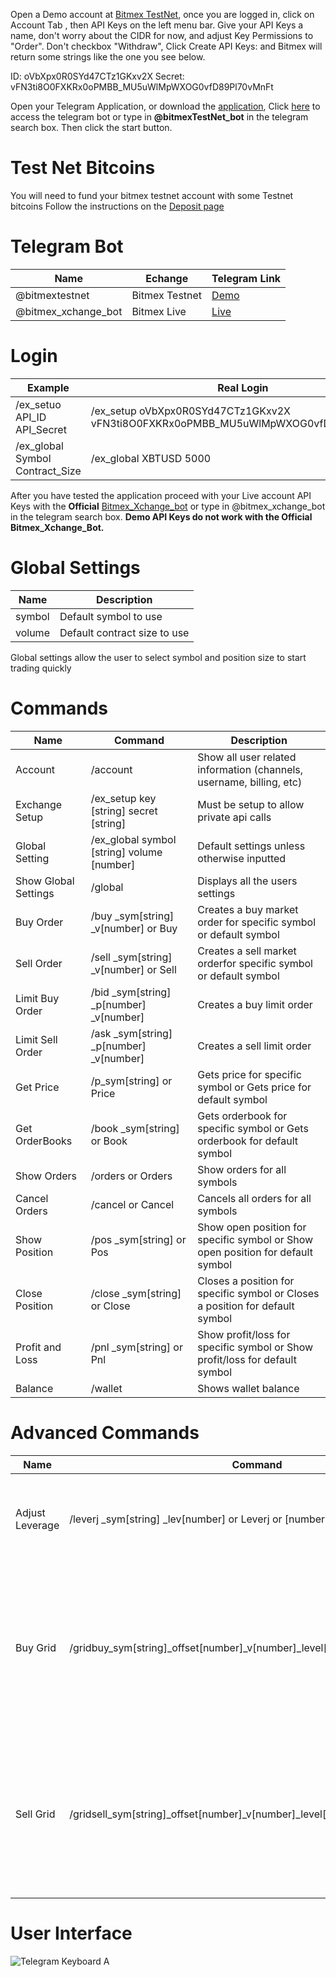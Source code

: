 Open a Demo account at [Bitmex TestNet](https://testnet.bitmex.com/register), once you are logged in, click on Account Tab , then API Keys on the left menu bar. Give your API Keys a name, don't worry about the CIDR for now, and adjust Key Permissions to "Order". Don't checkbox "Withdraw", Click Create API Keys: and Bitmex will return some strings like the one you see below. 

ID: oVbXpx0R0SYd47CTz1GKxv2X
Secret:	vFN3ti8O0FXKRx0oPMBB_MU5uWlMpWXOG0vfD89Pl70vMnFt

Open your Telegram Application, or download the [application](https://telegram.org),
Click [here](http://t.me/bitmextestnet_bot) to access the telegram bot or type in **@bitmexTestNet_bot** in the telegram search box. Then click the start button.

# Test Net Bitcoins
You will need to fund your bitmex testnet account with some Testnet bitcoins Follow the instructions on the [Deposit page](https://testnet.bitmex.com/app/deposit)

# Telegram Bot
| Name | Echange | Telegram Link |
|----------- | ----------| ----------|
| @bitmextestnet | Bitmex Testnet | [Demo](http://t.me/bitmextestnet_bot) |
| @bitmex_xchange_bot | Bitmex Live | [Live](http://t.me/bitmex_xchange_bot) |

# Login
| Example | Real Login | 
|----------- | ----------|
| /ex_setuo API_ID API_Secret | /ex_setup oVbXpx0R0SYd47CTz1GKxv2X vFN3ti8O0FXKRx0oPMBB_MU5uWlMpWXOG0vfD89Pl70vMnFt |
| /ex_global Symbol Contract_Size | /ex_global XBTUSD 5000 |

After you have tested the application proceed with your Live account API Keys with the **Official** [Bitmex_Xchange_bot](http://t.me/bitmex_xchange_bot) or type in @bitmex_xchange_bot in the telegram search box. **Demo API Keys do not work with the Official Bitmex_Xchange_Bot.**

# Global Settings
| Name | Description |
|----------- | ----------|
| symbol | Default symbol to use |
| volume | Default contract size to use |

Global settings allow the user to select symbol and position size to start trading quickly

# Commands
| Name  | Command | Description
| ------------- | ------------- | -------------|
| Account | /account | Show all user related information (channels, username, billing, etc)
| Exchange Setup  | /ex_setup key [string] secret [string] | Must be setup to allow private api calls|
| Global Setting  | /ex_global symbol [string] volume [number] | Default settings unless otherwise inputted|
| Show Global Settings | /global | Displays all the users settings |
| Buy Order  | /buy _sym[string] _v[number]  or Buy| Creates a buy market order for specific symbol or default symbol|
| Sell Order  | /sell _sym[string] _v[number] or Sell| Creates a sell market orderfor specific symbol or default symbol |
| Limit Buy Order  | /bid _sym[string] _p[number] _v[number] | Creates a buy limit order |
| Limit Sell Order  | /ask _sym[string] _p[number] _v[number] | Creates a sell limit order |
| Get Price  | /p_sym[string] or Price | Gets price for specific symbol or Gets price for default symbol |
| Get OrderBooks  | /book _sym[string] or Book | Gets orderbook for specific symbol or Gets orderbook for default symbol |
| Show Orders | /orders or Orders | Show orders for all symbols |
| Cancel Orders | /cancel or Cancel|  Cancels all orders for all symbols |
| Show Position | /pos _sym[string] or Pos | Show open position for specific symbol or Show open position for default symbol|
| Close Position | /close _sym[string] or Close| Closes a position for specific symbol or Closes a position for default symbol |
| Profit and Loss | /pnl _sym[string] or Pnl | Show profit/loss for specific symbol or Show profit/loss for default symbol |
| Balance | /wallet | Shows wallet balance|

# Advanced Commands
| Name  | Command | Description
| ------------- | ------------- | -------------|
| Adjust Leverage | /leverj _sym[string] _lev[number] or Leverj or [number]x| Change contract leverage for specific symbol or default symbol |
| Buy Grid | /gridbuy_sym[string]_offset[number]_v[number]_level[number]_space[number] | Buy Limit Order scaling with options to adjust the volume, symbol, offset from currect price to place the first order, how many levels(orders), and the order spacing|
| Sell Grid | /gridsell_sym[string]_offset[number]_v[number]_level[number]_space[number] | Sell Limit Order scaling with options to adjust the volume, symbol, offset from currect price to place the first order, how many levels(orders), and the order spacing|

# User Interface
![Telegram Keyboard A](https://preview.ibb.co/hO9SBx/bitmex_xchange_bot.png)



